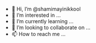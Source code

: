 - 👋 Hi, I’m @shamimayinikkool
- 👀 I’m interested in ...
- 🌱 I’m currently learning ...
- 💞️ I’m looking to collaborate on ...
- 📫 How to reach me ...

<!---
shamimayinikkool/shamimayinikkool is a ✨ special ✨ repository because its `README.md` (this file) appears on your GitHub profile.
You can click the Preview link to take a look at your changes.
--->
